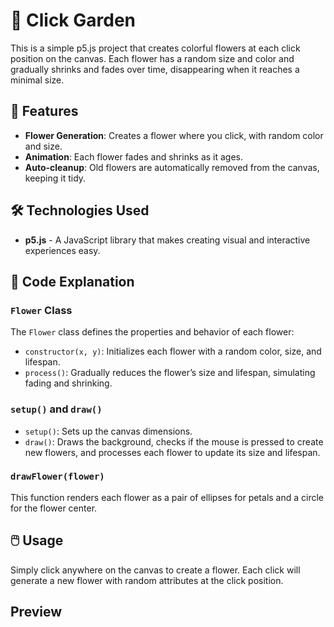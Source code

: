 # 🌸 Click Garden

This is a simple p5.js project that creates colorful flowers at each click position on the canvas. Each flower has a random size and color and gradually shrinks and fades over time, disappearing when it reaches a minimal size.

## 🎨 Features

- **Flower Generation**: Creates a flower where you click, with random color and size.
- **Animation**: Each flower fades and shrinks as it ages.
- **Auto-cleanup**: Old flowers are automatically removed from the canvas, keeping it tidy.

## 🛠️ Technologies Used

- **p5.js** - A JavaScript library that makes creating visual and interactive experiences easy.

## 📜 Code Explanation

### `Flower` Class

The `Flower` class defines the properties and behavior of each flower:
- `constructor(x, y)`: Initializes each flower with a random color, size, and lifespan.
- `process()`: Gradually reduces the flower’s size and lifespan, simulating fading and shrinking.

### `setup()` and `draw()`

- `setup()`: Sets up the canvas dimensions.
- `draw()`: Draws the background, checks if the mouse is pressed to create new flowers, and processes each flower to update its size and lifespan.

### `drawFlower(flower)`

This function renders each flower as a pair of ellipses for petals and a circle for the flower center.

## 🖱️ Usage

Simply click anywhere on the canvas to create a flower. Each click will generate a new flower with random attributes at the click position.

## Preview
